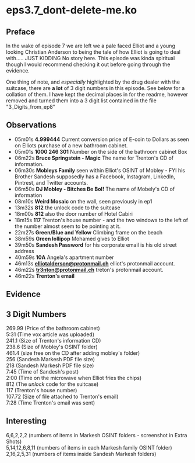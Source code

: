 eps3.7_dont-delete-me.ko
==

Preface
--

In the wake of episode 7 we are left we a pale faced Elliot and a young looking Christian Anderson to being the tale of how Elliot is going to deal with..... JUST KIDDING No story here. This episode was kinda spiritual though I would recommend checking it out before going through the evidence.

One thing of note, and *especially* highlighted by the drug dealer with the suitcase, there are **a lot** of 3 digit numbers in this episode. See below for a collation of them. I have kept the decimal places in for the readme, however removed and turned them into a 3 digit list contained in the file "3_Digits_from_ep8"

Observations
--

- 05m01s **4.999444** Current conversion price of E-coin to Dollars as seen on Elliots purchase of a new bathroom cabinet.
- 05m01s **1000 246 301** Number on the side of the bathroom cabinet Box
- 06m22s **Bruce Springstein - Magic** The name for Trenton's CD of information.
- 06m30s **Mobleys Family** seen within Elliot's OSINT of Mobley - FYI his Brother Sandesh supposedly has a Facebook, Instagram, LinkedIn, Pintrest, and Twitter accounts.
- 06m50s **DJ Mobley - Bitches Be Bol!** The name of Mobely's CD of information
- 08m10s **Weird Mosaic** on the wall, seen previously in ep1
- 13m32s **812** the unlock code to the suitcase
- 18m00s **812** also the door number of Hotel Cabiri
- 18m15s **117** Trenton's house number - and the two windows to the left of the number almost seem to be pointing at it.
- 22m27s **Green/Blue and Yellow** Climbing frame on the beach
- 38m59s **Green lollipop** Mohamed gives to Elliot
- 39m50s **Sandesh Password** for his corporate email is his old street address
- 40m59s **10A** Angela's apartment number
- 46m13s **elliotalderson@protonmail.ch** elliot's protonmail account.
- 46m22s **tr3nton@protonmail.ch** treton's protonmail account.  
- 46m22s **Trenton's email**


Evidence
--

3 Digit Numbers
--

269.99 (Price of the bathroom cabinet)  
5:31 (Time vox article was uploaded)  
241.1 (Size of Trenton's information CD)  
238.6 (Size of Mobley's OSINT folder)  
461.4 (size free on the CD after adding mobley's folder)  
256 (Sandesh Markesh PDF file size)  
218 (Sandesh Markesh PDF file size)  
7:45 (Time of Sandesh's post)  
2:00 (Time on the microwave when Elliot fries the chips)  
812 (The *unlock* code for the suitcase)  
117 (Trenton's house number)  
107.72 (Size of file attached to Trenton's email)  
7:28 (Time Trenton's email was sent)  


Interesting
--
6,6,2,2,2 (numbers of items in Markesh OSINT folders - screenshot in Extra Shots)  
5,14,12,6,8,11 (numbers of items in each Markesh family OSINT folder)  
2,16,2,5,31 (numbers of items inside Sandesh Markesh folders)  
